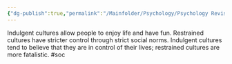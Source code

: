 ```yaml
---
{"dg-publish":true,"permalink":"/Mainfolder/Psychology/Psychology Revision/Concepts/Indulgence vs. restraint/"}
---
```


Indulgent cultures allow people to enjoy life and have fun. Restrained cultures have stricter control through strict social norms. Indulgent cultures tend to believe that they are in control of their lives; restrained cultures are more fatalistic.
#soc 